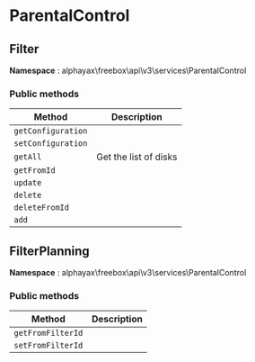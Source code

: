 
# ParentalControl


## Filter

**Namespace**  : alphayax\freebox\api\v3\services\ParentalControl

### Public methods

| Method | Description |
|---|---|
| `getConfiguration` |  | 
| `setConfiguration` |  | 
| `getAll` | Get the list of disks | 
| `getFromId` |  | 
| `update` |  | 
| `delete` |  | 
| `deleteFromId` |  | 
| `add` |  | 

## FilterPlanning

**Namespace**  : alphayax\freebox\api\v3\services\ParentalControl

### Public methods

| Method | Description |
|---|---|
| `getFromFilterId` |  | 
| `setFromFilterId` |  | 
